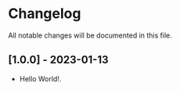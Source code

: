# Changelog

All notable changes will be documented in this file.

## [1.0.0] - 2023-01-13

* Hello World!.